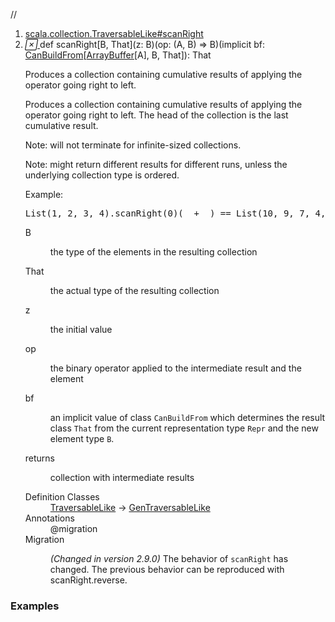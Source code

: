 //
<ol>
<li><a href="https://www.scala-lang.org/api/2.12.3/scala/collection/mutable/ArrayBuffer.html#scanRight[B,That](z:B)(op:(A,B)=>B)(implicitbf:scala.collection.generic.CanBuildFrom[Repr,B,That]):That">scala.collection.TraversableLike#scanRight</a></li>
<li name="scala.collection.TraversableLike#scanRight" visbl="pub" class="indented0 " data-isabs="false" fullcomment="yes" group="Ungrouped"> <a id="scanRight[B,That](z:B)(op:(A,B)=>B)(implicitbf:scala.collection.generic.CanBuildFrom[Repr,B,That]):That"></a><a id="scanRight[B,That](B)((A,B)⇒B)(CanBuildFrom[ArrayBuffer[A],B,That]):That"></a> <span class="permalink"> <a href="../../../scala/collection/mutable/ArrayBuffer.html#scanRight[B,That](z:B)(op:(A,B)=>B)(implicitbf:scala.collection.generic.CanBuildFrom[Repr,B,That]):That" title="Permalink"> <i class="material-icons"></i> </a> </span> <span class="modifier_kind"> <span class="modifier"></span> <span class="kind">def</span> </span> <span class="symbol"> <span class="name">scanRight</span><span class="tparams">[<span name="B">B</span>, <span name="That">That</span>]</span><span class="params">(<span name="z">z: <span class="extype" name="scala.collection.TraversableLike.scanRight.B">B</span></span>)</span><span class="params">(<span name="op">op: (<span class="extype" name="scala.collection.mutable.ArrayBuffer.A">A</span>, <span class="extype" name="scala.collection.TraversableLike.scanRight.B">B</span>) ⇒ <span class="extype" name="scala.collection.TraversableLike.scanRight.B">B</span></span>)</span><span class="params">(<span class="implicit">implicit </span><span name="bf">bf: <a href="../generic/CanBuildFrom.html" class="extype" name="scala.collection.generic.CanBuildFrom">CanBuildFrom</a>[<a href="" class="extype" name="scala.collection.mutable.ArrayBuffer">ArrayBuffer</a>[<span class="extype" name="scala.collection.mutable.ArrayBuffer.A">A</span>], <span class="extype" name="scala.collection.TraversableLike.scanRight.B">B</span>, <span class="extype" name="scala.collection.TraversableLike.scanRight.That">That</span>]</span>)</span><span class="result">: <span class="extype" name="scala.collection.TraversableLike.scanRight.That">That</span></span> </span> <p class="shortcomment cmt">Produces a collection containing cumulative results of applying the operator going right to left.</p>
 <div class="fullcomment">
  <div class="comment cmt">
   <p>Produces a collection containing cumulative results of applying the operator going right to left. The head of the collection is the last cumulative result.</p>
   <p> Note: will not terminate for infinite-sized collections.</p>
   <p> Note: might return different results for different runs, unless the underlying collection type is ordered.</p>
   <p> Example:</p>
   <pre><span class="std">List</span>(<span class="num">1</span>, <span class="num">2</span>, <span class="num">3</span>, <span class="num">4</span>).scanRight(<span class="num">0</span>)(_ + _) == <span class="std">List</span>(<span class="num">10</span>, <span class="num">9</span>, <span class="num">7</span>, <span class="num">4</span>, <span class="num">0</span>)</pre>
  </div>
  <dl class="paramcmts block">
   <dt class="tparam">
    B
   </dt>
   <dd class="cmt">
    <p>the type of the elements in the resulting collection</p>
   </dd>
   <dt class="tparam">
    That
   </dt>
   <dd class="cmt">
    <p>the actual type of the resulting collection</p>
   </dd>
   <dt class="param">
    z
   </dt>
   <dd class="cmt">
    <p>the initial value</p>
   </dd>
   <dt class="param">
    op
   </dt>
   <dd class="cmt">
    <p>the binary operator applied to the intermediate result and the element</p>
   </dd>
   <dt class="param">
    bf
   </dt>
   <dd class="cmt">
    <p>an implicit value of class <code>CanBuildFrom</code> which determines the result class <code>That</code> from the current representation type <code>Repr</code> and the new element type <code>B</code>.</p>
   </dd>
   <dt>
    returns
   </dt>
   <dd class="cmt">
    <p>collection with intermediate results</p>
   </dd>
  </dl>
  <dl class="attributes block"> 
   <dt>
    Definition Classes
   </dt>
   <dd>
    <a href="../TraversableLike.html" class="extype" name="scala.collection.TraversableLike">TraversableLike</a> → 
    <a href="../GenTraversableLike.html" class="extype" name="scala.collection.GenTraversableLike">GenTraversableLike</a>
   </dd>
   <dt>
    Annotations
   </dt>
   <dd> 
    <span class="name">@migration</span> 
   </dd>
   <dt>
    Migration
   </dt>
   <dd class="cmt">
    <p><i>(Changed in version 2.9.0)</i> The behavior of <code>scanRight</code> has changed. The previous behavior can be reproduced with scanRight.reverse.</p>
   </dd>
  </dl>
 </div> </li>
        </ol>


### Examples















